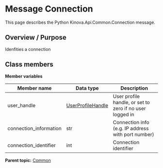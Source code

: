 # Message Connection

This page describes the Python Kinova.Api.Common.Connection message.

## Overview / Purpose

Idenfities a connection

## Class members

 **Member variables** 

|Member name|Data type|Description|
|-----------|---------|-----------|
|user\_handle| [UserProfileHandle](msg_Common_UserProfileHandle.md#)|User profile handle, or set to zero if no user logged in|
|connection\_information|str|Connection info \(e.g. IP address with port number\)|
|connection\_identifier|int|Connection identifier|

**Parent topic:** [Common](../references/summary_Common.md)

